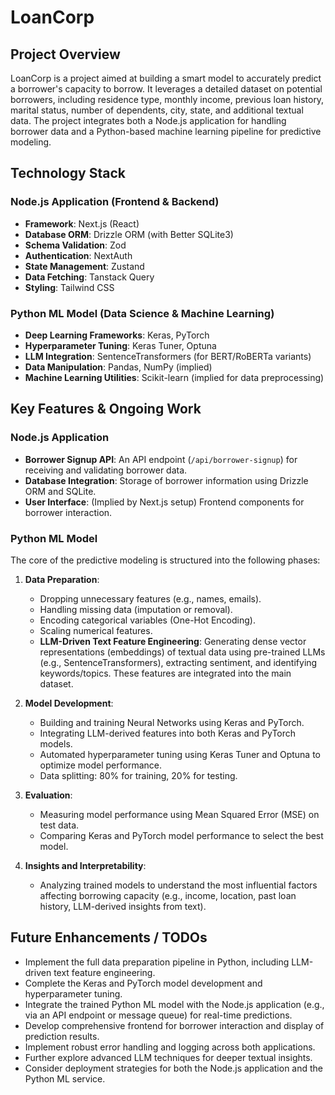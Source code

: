 # LoanCorp

## Project Overview

LoanCorp is a project aimed at building a smart model to accurately predict a borrower's capacity to borrow. It leverages a detailed dataset on potential borrowers, including residence type, monthly income, previous loan history, marital status, number of dependents, city, state, and additional textual data. The project integrates both a Node.js application for handling borrower data and a Python-based machine learning pipeline for predictive modeling.

## Technology Stack

### Node.js Application (Frontend & Backend)

*   **Framework**: Next.js (React)
*   **Database ORM**: Drizzle ORM (with Better SQLite3)
*   **Schema Validation**: Zod
*   **Authentication**: NextAuth
*   **State Management**: Zustand
*   **Data Fetching**: Tanstack Query
*   **Styling**: Tailwind CSS

### Python ML Model (Data Science & Machine Learning)

*   **Deep Learning Frameworks**: Keras, PyTorch
*   **Hyperparameter Tuning**: Keras Tuner, Optuna
*   **LLM Integration**: SentenceTransformers (for BERT/RoBERTa variants)
*   **Data Manipulation**: Pandas, NumPy (implied)
*   **Machine Learning Utilities**: Scikit-learn (implied for data preprocessing)

## Key Features & Ongoing Work

### Node.js Application

*   **Borrower Signup API**: An API endpoint (`/api/borrower-signup`) for receiving and validating borrower data.
*   **Database Integration**: Storage of borrower information using Drizzle ORM and SQLite.
*   **User Interface**: (Implied by Next.js setup) Frontend components for borrower interaction.

### Python ML Model

The core of the predictive modeling is structured into the following phases:

1.  **Data Preparation**:
    *   Dropping unnecessary features (e.g., names, emails).
    *   Handling missing data (imputation or removal).
    *   Encoding categorical variables (One-Hot Encoding).
    *   Scaling numerical features.
    *   **LLM-Driven Text Feature Engineering**: Generating dense vector representations (embeddings) of textual data using pre-trained LLMs (e.g., SentenceTransformers), extracting sentiment, and identifying keywords/topics. These features are integrated into the main dataset.

2.  **Model Development**:
    *   Building and training Neural Networks using Keras and PyTorch.
    *   Integrating LLM-derived features into both Keras and PyTorch models.
    *   Automated hyperparameter tuning using Keras Tuner and Optuna to optimize model performance.
    *   Data splitting: 80% for training, 20% for testing.

3.  **Evaluation**:
    *   Measuring model performance using Mean Squared Error (MSE) on test data.
    *   Comparing Keras and PyTorch model performance to select the best model.

4.  **Insights and Interpretability**:
    *   Analyzing trained models to understand the most influential factors affecting borrowing capacity (e.g., income, location, past loan history, LLM-derived insights from text).


## Future Enhancements / TODOs

*   Implement the full data preparation pipeline in Python, including LLM-driven text feature engineering.
*   Complete the Keras and PyTorch model development and hyperparameter tuning.
*   Integrate the trained Python ML model with the Node.js application (e.g., via an API endpoint or message queue) for real-time predictions.
*   Develop comprehensive frontend for borrower interaction and display of prediction results.
*   Implement robust error handling and logging across both applications.
*   Further explore advanced LLM techniques for deeper textual insights.
*   Consider deployment strategies for both the Node.js application and the Python ML service.
